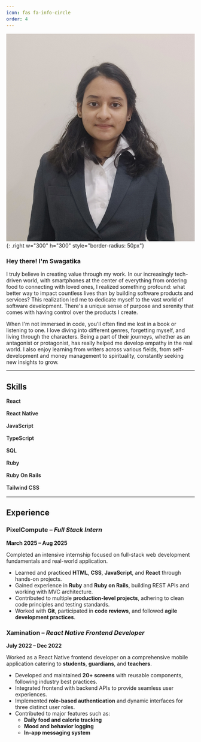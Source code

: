```yaml
---
icon: fas fa-info-circle
order: 4
---
```

<style>
  .skill-bar {
    display: flex;
    align-items: center;
    margin-bottom: 1rem;
    font-family: inherit;
  }

  .skill-name {
    width: 140px;
    font-weight: 600;
  }

  .bar-container {
    flex: 1;
    background-color: var(--card-bg);
    border-radius: 9999px;
    height: 10px;
    overflow: hidden;
  }

  .bar-fill {
    height: 100%;
    background-color: var(--text-color);
    border-radius: 9999px;
    display: block;
  }
</style>

![My Picture](/assets/img/profile/profilePic.jpg){: .right w="300" h="300" style="border-radius: 50px"}
### Hey there! I'm Swagatika
I truly believe in creating value through my work. In our increasingly tech-driven world, with smartphones at the center of everything from ordering food to connecting with loved ones, I realized something profound: what better way to impact countless lives than by building software products and services? This realization led me to dedicate myself to the vast world of software development. There's a unique sense of purpose and serenity that comes with having control over the products I create.

When I'm not immersed in code, you'll often find me lost in a book or listening to one. I love diving into different genres, forgetting myself, and living through the characters. Being a part of their journeys, whether as an antagonist or protagonist, has really helped me develop empathy in the real world. I also enjoy learning from writers across various fields, from self-development and money management to spirituality, constantly seeking new insights to grow.

---

## Skills

<div class="skill-bar">
  <span class="skill-name">React</span>
  <div class="bar-container">
    <span class="bar-fill" style="width: 90%;"></span>
  </div>
</div>

<div class="skill-bar">
  <span class="skill-name">React Native</span>
  <div class="bar-container">
    <span class="bar-fill" style="width: 80%;"></span>
  </div>
</div>

<div class="skill-bar">
  <span class="skill-name">JavaScript</span>
  <div class="bar-container">
    <span class="bar-fill" style="width: 70%;"></span>
  </div>
</div>

<div class="skill-bar">
  <span class="skill-name">TypeScript</span>
  <div class="bar-container">
    <span class="bar-fill" style="width: 70%;"></span>
  </div>
</div>

<div class="skill-bar">
  <span class="skill-name">SQL</span>
  <div class="bar-container">
    <span class="bar-fill" style="width: 80%;"></span>
  </div>
</div>

<div class="skill-bar">
  <span class="skill-name">Ruby</span>
  <div class="bar-container">
    <span class="bar-fill" style="width: 50%;"></span>
  </div>
</div>

<div class="skill-bar">
  <span class="skill-name">Ruby On Rails</span>
  <div class="bar-container">
    <span class="bar-fill" style="width: 50%;"></span>
  </div>
</div>

<div class="skill-bar">
  <span class="skill-name">Tailwind CSS</span>
  <div class="bar-container">
    <span class="bar-fill" style="width: 60%;"></span>
  </div>
</div>

---

## Experience

### **PixelCompute** – *Full Stack Intern*
**March 2025 – Aug 2025**

Completed an intensive internship focused on full-stack web development fundamentals and real-world application.

- Learned and practiced **HTML**, **CSS**, **JavaScript**, and **React** through hands-on projects.
- Gained experience in **Ruby** and **Ruby on Rails**, building REST APIs and working with MVC architecture.
- Contributed to multiple **production-level projects**, adhering to clean code principles and testing standards.
- Worked with **Git**, participated in **code reviews**, and followed **agile development practices**.

### **Xamination** – *React Native Frontend Developer*
**July 2022 – Dec 2022**

Worked as a React Native frontend developer on a comprehensive mobile application catering to **students**, **guardians**, and **teachers**.

- Developed and maintained **20+ screens** with reusable components, following industry best practices.
- Integrated frontend with backend APIs to provide seamless user experiences.
- Implemented **role-based authentication** and dynamic interfaces for three distinct user roles.
- Contributed to major features such as:
  - **Daily food and calorie tracking**
  - **Mood and behavior logging**
  - **In-app messaging system**
